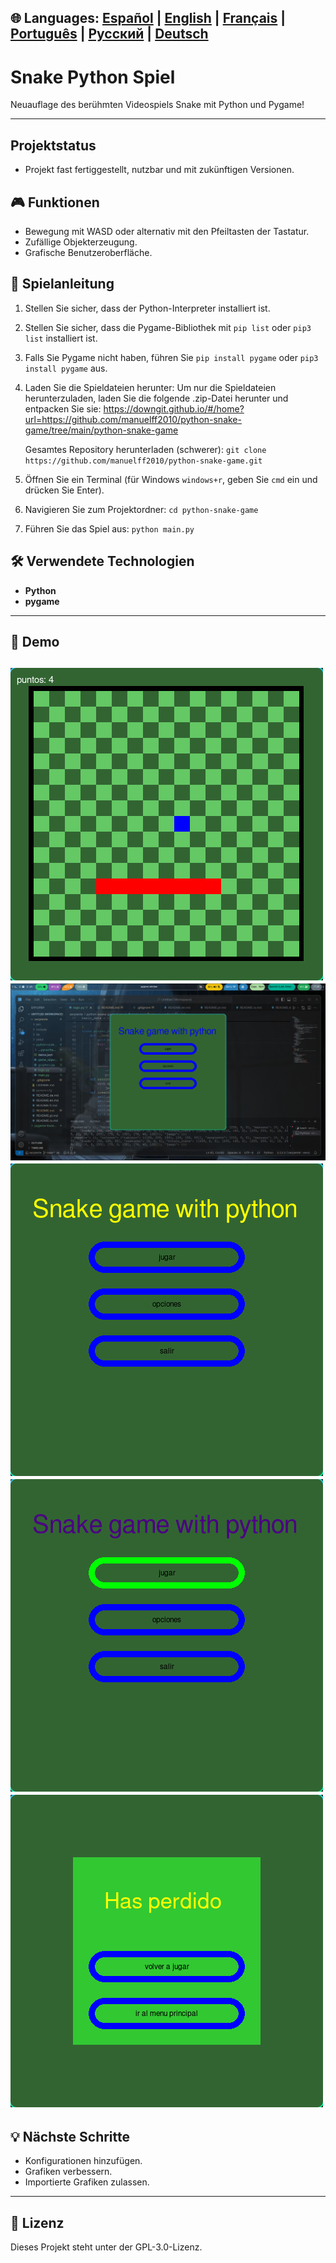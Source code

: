 🌐 **Languages:** [Español](../README.md) | [English](README.en.md) | [Français](README.fr.md) | [Português](README.pt.md) | [Русский](README.ru.md) | [Deutsch](README.de.md)
---
# Snake Python Spiel

Neuauflage des berühmten Videospiels Snake mit Python und Pygame!

---
## Projektstatus
* Projekt fast fertiggestellt, nutzbar und mit zukünftigen Versionen.
## 🎮 Funktionen

* Bewegung mit WASD oder alternativ mit den Pfeiltasten der Tastatur.
* Zufällige Objekterzeugung.
* Grafische Benutzeroberfläche.

## 🚀 Spielanleitung

1. Stellen Sie sicher, dass der Python-Interpreter installiert ist.
2. Stellen Sie sicher, dass die Pygame-Bibliothek mit `pip list` oder `pip3 list` installiert ist.
3. Falls Sie Pygame nicht haben, führen Sie `pip install pygame` oder `pip3 install pygame` aus.
4. Laden Sie die Spieldateien herunter:
   Um nur die Spieldateien herunterzuladen, laden Sie die folgende .zip-Datei herunter und entpacken Sie sie:
   https://downgit.github.io/#/home?url=https://github.com/manuelff2010/python-snake-game/tree/main/python-snake-game

   Gesamtes Repository herunterladen (schwerer):
   `git clone https://github.com/manuelff2010/python-snake-game.git`
5. Öffnen Sie ein Terminal (für Windows `windows+r`, geben Sie `cmd` ein und drücken Sie Enter).
6. Navigieren Sie zum Projektordner: `cd python-snake-game`
7. Führen Sie das Spiel aus: `python main.py`

## 🛠️ Verwendete Technologien
* **Python**
* **pygame**
---
## 📸 Demo

![Screenshot des Spiels](imagenes/vista_juego.png)
![Screenshot des Spiels](imagenes/vista_escritorio.png)
![Screenshot des Spiels](imagenes/vista_menu_1.png)
![Screenshot des Spiels](imagenes/vista_menu_2.png)
![Screenshot des Spiels](imagenes/vista_menu_perdida.png)
---
## 💡 Nächste Schritte

* Konfigurationen hinzufügen.
* Grafiken verbessern.
* Importierte Grafiken zulassen.
---

## 📄 Lizenz

Dieses Projekt steht unter der GPL-3.0-Lizenz.